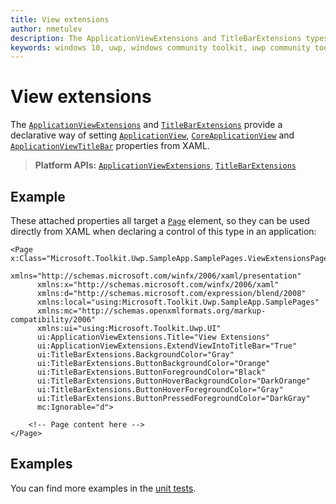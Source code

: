 ```yaml
---
title: View extensions
author: nmetulev
description: The ApplicationViewExtensions and TitleBarExtensions types provide a declarative way of setting ApplicationView, CoreApplicationView and ApplicationViewTitleBar properties from XAML.
keywords: windows 10, uwp, windows community toolkit, uwp community toolkit, uwp toolkit, ViewExtensions, ApplicationViewExtensions, StatusBarExtensions, TitleBarExtensions, statusbar, titlebar, xaml
---
```


# View extensions

The [`ApplicationViewExtensions`](https://docs.microsoft.com/dotnet/api/microsoft.toolkit.uwp.ui.applicationviewextensions) and [`TitleBarExtensions`](https://docs.microsoft.com/dotnet/api/microsoft.toolkit.uwp.ui.titlebarextensions) provide a declarative way of setting [`ApplicationView`](https://docs.microsoft.com/uwp/api/windows.ui.viewmanagement.applicationview), [`CoreApplicationView`](https://docs.microsoft.com/uwp/api/windows.applicationmodel.core.coreapplicationview) and [`ApplicationViewTitleBar`](https://docs.microsoft.com/uwp/api/windows.ui.viewmanagement.applicationviewtitlebar) properties from XAML.

> **Platform APIs:** [`ApplicationViewExtensions`](https://docs.microsoft.com/dotnet/api/microsoft.toolkit.uwp.ui.applicationviewextensions), [`TitleBarExtensions`](https://docs.microsoft.com/dotnet/api/microsoft.toolkit.uwp.ui.titlebarextensions)

## Example

These attached properties all target a [`Page`](https://docs.microsoft.com/uwp/api/windows.ui.xaml.controls.page) element, so they can be used directly from XAML when declaring a control of this type in an application:

```xaml
<Page x:Class="Microsoft.Toolkit.Uwp.SampleApp.SamplePages.ViewExtensionsPage"
      xmlns="http://schemas.microsoft.com/winfx/2006/xaml/presentation"
      xmlns:x="http://schemas.microsoft.com/winfx/2006/xaml"
      xmlns:d="http://schemas.microsoft.com/expression/blend/2008"
      xmlns:local="using:Microsoft.Toolkit.Uwp.SampleApp.SamplePages"
      xmlns:mc="http://schemas.openxmlformats.org/markup-compatibility/2006"
      xmlns:ui="using:Microsoft.Toolkit.Uwp.UI"
      ui:ApplicationViewExtensions.Title="View Extensions"
      ui:ApplicationViewExtensions.ExtendViewIntoTitleBar="True"
      ui:TitleBarExtensions.BackgroundColor="Gray"
      ui:TitleBarExtensions.ButtonBackgroundColor="Orange"
      ui:TitleBarExtensions.ButtonForegroundColor="Black"
      ui:TitleBarExtensions.ButtonHoverBackgroundColor="DarkOrange"
      ui:TitleBarExtensions.ButtonHoverForegroundColor="Gray"
      ui:TitleBarExtensions.ButtonPressedForegroundColor="DarkGray"
      mc:Ignorable="d">

    <!-- Page content here -->
</Page>
```

## Examples

You can find more examples in the [unit tests](https://github.com/windows-toolkit/WindowsCommunityToolkit/tree/master/UnitTests).
